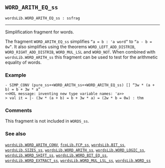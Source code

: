 ## `WORD_ARITH_EQ_ss`

``` hol4
wordsLib.WORD_ARITH_EQ_ss : ssfrag
```

------------------------------------------------------------------------

Simplification fragment for words.

The fragment `WORD_ARITH_EQ_ss` simplifies `“a = b : 'a word”` to
`“a - b = 0w”`. It also simplifies using the theorems
`WORD_LEFT_ADD_DISTRIB`, `WORD_RIGHT_ADD_DISTRIB`, `WORD_MUL_LSL` and
`WORD_NOT`. When combined with `wordsLib.WORD_ARITH_ss` this fragment
can be used to test for the arithmetic equality of words.

### Example

``` hol4
- SIMP_CONV (pure_ss++WORD_ARITH_ss++WORD_ARITH_EQ_ss) [] “3w * (a + b) = b + 3w * a”
<<HOL message: inventing new type variable names: 'a>>
> val it = |- (3w * (a + b) = b + 3w * a) = (2w * b = 0w) : thm
```

### Comments

This fragment is not included in `WORDS_ss`.

### See also

[`wordsLib.WORD_ARITH_CONV`](#wordsLib.WORD_ARITH_CONV),
[`fcpLib.FCP_ss`](#fcpLib.FCP_ss),
[`wordsLib.BIT_ss`](#wordsLib.BIT_ss),
[`wordsLib.SIZES_ss`](#wordsLib.SIZES_ss),
[`wordsLib.WORD_ARITH_ss`](#wordsLib.WORD_ARITH_ss),
[`wordsLib.WORD_LOGIC_ss`](#wordsLib.WORD_LOGIC_ss),
[`wordsLib.WORD_SHIFT_ss`](#wordsLib.WORD_SHIFT_ss),
[`wordsLib.WORD_BIT_EQ_ss`](#wordsLib.WORD_BIT_EQ_ss),
[`wordsLib.WORD_EXTRACT_ss`](#wordsLib.WORD_EXTRACT_ss),
[`wordsLib.WORD_MUL_LSL_ss`](#wordsLib.WORD_MUL_LSL_ss),
[`wordsLib.WORD_ss`](#wordsLib.WORD_ss)
